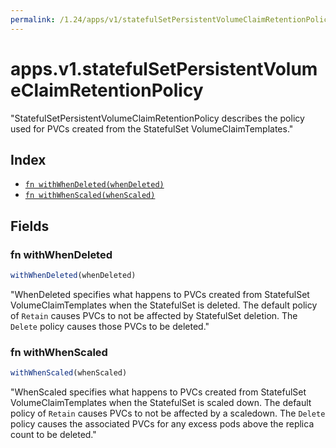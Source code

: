 ```yaml
---
permalink: /1.24/apps/v1/statefulSetPersistentVolumeClaimRetentionPolicy/
---
```


# apps.v1.statefulSetPersistentVolumeClaimRetentionPolicy

"StatefulSetPersistentVolumeClaimRetentionPolicy describes the policy used for PVCs created from the StatefulSet VolumeClaimTemplates."

## Index

* [`fn withWhenDeleted(whenDeleted)`](#fn-withwhendeleted)
* [`fn withWhenScaled(whenScaled)`](#fn-withwhenscaled)

## Fields

### fn withWhenDeleted

```ts
withWhenDeleted(whenDeleted)
```

"WhenDeleted specifies what happens to PVCs created from StatefulSet VolumeClaimTemplates when the StatefulSet is deleted. The default policy of `Retain` causes PVCs to not be affected by StatefulSet deletion. The `Delete` policy causes those PVCs to be deleted."

### fn withWhenScaled

```ts
withWhenScaled(whenScaled)
```

"WhenScaled specifies what happens to PVCs created from StatefulSet VolumeClaimTemplates when the StatefulSet is scaled down. The default policy of `Retain` causes PVCs to not be affected by a scaledown. The `Delete` policy causes the associated PVCs for any excess pods above the replica count to be deleted."